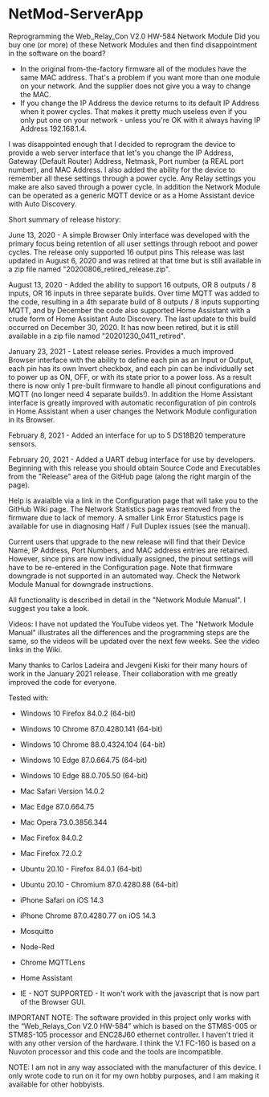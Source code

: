 # NetMod-ServerApp

Reprogramming the Web_Relay_Con V2.0 HW-584 Network Module
Did you buy one (or more) of these Network Modules and then find disappointment in the software on the board?
-	In the original from-the-factory firmware all of the modules have the same MAC address. That's a problem if you want more than one module on your network. And the supplier does not give you a way to change the MAC.
-	If you change the IP Address the device returns to its default IP Address when it power cycles. That makes it pretty much useless even if you only put one on your network - unless you're OK with it always having IP Address 192.168.1.4.

I was disappointed enough that I decided to reprogram the device to provide a web server interface that let's you change the IP Address, Gateway (Default Router) Address, Netmask, Port number (a REAL port number), and MAC Address. I also added the ability for the device to remember all these settings through a power cycle. Any Relay settings you make are also saved through a power cycle. In addition the Network Module can be operated as a generic MQTT device or as a Home Assistant device with Auto Discovery.

Short summary of release history:

June 13, 2020 - A simple Browser Only interface was developed with the primary focus being retention of all user settings through reboot and power cycles. The release only supported 16 output pins This release was last updated in August 6, 2020 and was retired at that time but is still available in a zip file named "20200806_retired_release.zip".

August 13, 2020 - Added the ability to support 16 outputs, OR 8 outputs / 8 inputs, OR 16 inputs in three separate builds. Over time MQTT was added to the code, resulting in a 4th separate build of 8 outputs / 8 inputs supporting MQTT, and by December the code also supported Home Assistant with a crude form of Home Assistant Auto Discovery. The last update to this build occurred on December 30, 2020. It has now been retired, but it is still available in a zip file named "20201230_0411_retired".

January 23, 2021 - Latest release series. Provides a much improved Browser interface with the ability to define each pin as an Input or Output, each pin has its own Invert checkbox, and each pin can be individually set to power up as ON, OFF, or with its state prior to a power loss. As a result there is now only 1 pre-built firmware to handle all pinout configurations and MQTT (no longer need 4 separate builds!). In addition the Home Assistant interface is greatly improved with automatic reconfiguration of pin controls in Home Assistant when a user changes the Network Module configuration in its Browser.

February 8, 2021 - Added an interface for up to 5 DS18B20 temperature sensors.

February 20, 2021 - Added a UART debug interface for use by developers. Beginning with this release you should obtain Source Code and Executables from the "Release" area of the GitHub page (along the right margin of the page).

Help is avaialble via a link in the Configuration page that will take you to the GitHub Wiki page. The Network Statistics page was removed from the firmware due to lack of memory. A smaller Link Error Statustics page is available for use in diagnosing Half / Full Duplex issues (see the manual).

Current users that upgrade to the new release will find that their Device Name, IP Address, Port Numbers, and MAC address entries are retained. However, since pins are now individually assigned, the pinout settings will have to be re-entered in the Configuration page. Note that firmware downgrade is not supported in an automated way. Check the Network Module Manual for downgrade instructions.

All functionality is described in detail in the "Network Module Manual". I suggest you take a look.

Videos: I have not updated the YouTube videos yet. The "Network Module Manual" illustrates all the differences and the programming steps are the same, so the videos will be updated over the next few weeks. See the video links in the Wiki.

Many thanks to Carlos Ladeira and Jevgeni Kiski for their many hours of work in the January 2021 release. Their collaboration with me greatly improved the code for everyone.

Tested with:
- Windows 10 Firefox 84.0.2 (64-bit)
- Windows 10 Chrome 87.0.4280.141 (64-bit)
- Windows 10 Chrome 88.0.4324.104 (64-bit)
- Windows 10 Edge 87.0.664.75 (64-bit)
- Windows 10 Edge 88.0.705.50 (64-bit)
- Mac Safari Version 14.0.2
- Mac Edge 87.0.664.75
- Mac Opera 73.0.3856.344
- Mac Firefox 84.0.2
- Mac Firefox 72.0.2
- Ubuntu 20.10 - Firefox 84.0.1 (64-bit)
- Ubuntu 20.10 - Chromium 87.0.4280.88 (64-bit)
- iPhone Safari on iOS 14.3
- iPhone Chrome 87.0.4280.77 on iOS 14.3
- Mosquitto
- Node-Red
- Chrome MQTTLens
- Home Assistant

- IE - NOT SUPPORTED - It won't work with the javascript that is now part of the Browser GUI.

IMPORTANT NOTE: The software provided in this project only works with the “Web_Relays_Con V2.0 HW-584” which is based on the STM8S-005 or STM8S-105 processor and ENC28J60 ethernet controller. I haven't tried it with any other version of the hardware. I think the V.1 FC-160 is based on a Nuvoton processor and this code and the tools are incompatible.

NOTE: I am not in any way associated with the manufacturer of this device. I only wrote code to run on it for my own hobby purposes, and I am making it available for other hobbyists.

